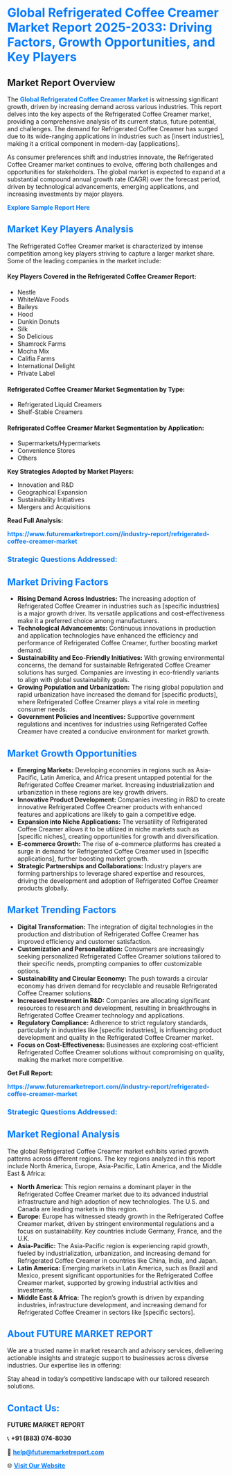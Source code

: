 <h1 style="color: #007BFF;">Global Refrigerated Coffee Creamer Market Report 2025-2033: Driving Factors, Growth Opportunities, and Key Players</h1>

<section id="overview">
<h2>Market Report Overview</h2>
<p>The <a href="https://www.futuremarketreport.com//industry-report/refrigerated-coffee-creamer-market" style="color: #007BFF; text-decoration: none;"><strong>Global Refrigerated Coffee Creamer Market</strong></a> is witnessing significant growth, driven by increasing demand across various industries. This report delves into the key aspects of the Refrigerated Coffee Creamer market, providing a comprehensive analysis of its current status, future potential, and challenges. The demand for Refrigerated Coffee Creamer has surged due to its wide-ranging applications in industries such as [insert industries], making it a critical component in modern-day [applications].</p>
<p>As consumer preferences shift and industries innovate, the Refrigerated Coffee Creamer market continues to evolve, offering both challenges and opportunities for stakeholders. The global market is expected to expand at a substantial compound annual growth rate (CAGR) over the forecast period, driven by technological advancements, emerging applications, and increasing investments by major players.</p>
</section>

<section id="overview">
<p><a href="https://www.futuremarketreport.com//request-sample/reportId=47657" style="color: #007BFF; text-decoration: none;"><strong>Explore Sample Report Here</strong></a></p>
</section>

<section id="key-players">
<h2 style="color: #007BFF;">Market Key Players Analysis</h2>
<p>The Refrigerated Coffee Creamer market is characterized by intense competition among key players striving to capture a larger market share. Some of the leading companies in the market include:</p>
<h4>Key Players Covered in the Refrigerated Coffee Creamer Report:</h4>
<ul><li>Nestle</li><li>WhiteWave Foods</li><li>Baileys</li><li>Hood</li><li>Dunkin Donuts</li><li>Silk</li><li>So Delicious</li><li>Shamrock Farms</li><li>Mocha Mix</li><li>Califia Farms</li><li>International Delight</li><li>Private Label</li></ul>
<h4>Refrigerated Coffee Creamer Market Segmentation by Type:</h4>
<ul><li>Refrigerated Liquid Creamers</li><li>Shelf-Stable Creamers</li></ul>

<h4>Refrigerated Coffee Creamer Market Segmentation by Application:</h4>
<ul><li>Supermarkets/Hypermarkets</li><li>Convenience Stores</li><li>Others</li></ul>
<p><strong>Key Strategies Adopted by Market Players:</strong></p>
<ul>
<li>Innovation and R&D</li>
<li>Geographical Expansion</li>
<li>Sustainability Initiatives</li>
<li>Mergers and Acquisitions</li>
</ul>
</section>

<section>
<p><strong>Read Full Analysis: </strong></p><a href="https://www.futuremarketreport.com//industry-report/refrigerated-coffee-creamer-market" style="color: #007BFF; text-decoration: none;"><strong>https://www.futuremarketreport.com//industry-report/refrigerated-coffee-creamer-market</strong></a>
<h3 style="color: #007BFF;">Strategic Questions Addressed:</h3>
</section>

<section id="driving-factors">
<h2 style="color: #007BFF;">Market Driving Factors</h2>
<ul>
<li><strong>Rising Demand Across Industries:</strong> The increasing adoption of Refrigerated Coffee Creamer in industries such as [specific industries] is a major growth driver. Its versatile applications and cost-effectiveness make it a preferred choice among manufacturers.</li>
<li><strong>Technological Advancements:</strong> Continuous innovations in production and application technologies have enhanced the efficiency and performance of Refrigerated Coffee Creamer, further boosting market demand.</li>
<li><strong>Sustainability and Eco-Friendly Initiatives:</strong> With growing environmental concerns, the demand for sustainable Refrigerated Coffee Creamer solutions has surged. Companies are investing in eco-friendly variants to align with global sustainability goals.</li>
<li><strong>Growing Population and Urbanization:</strong> The rising global population and rapid urbanization have increased the demand for [specific products], where Refrigerated Coffee Creamer plays a vital role in meeting consumer needs.</li>
<li><strong>Government Policies and Incentives:</strong> Supportive government regulations and incentives for industries using Refrigerated Coffee Creamer have created a conducive environment for market growth.</li>
</ul>
</section>

<section id="growth-opportunities">
<h2 style="color: #007BFF;">Market Growth Opportunities</h2>
<ul>
<li><strong>Emerging Markets:</strong> Developing economies in regions such as Asia-Pacific, Latin America, and Africa present untapped potential for the Refrigerated Coffee Creamer market. Increasing industrialization and urbanization in these regions are key growth drivers.</li>
<li><strong>Innovative Product Development:</strong> Companies investing in R&D to create innovative Refrigerated Coffee Creamer products with enhanced features and applications are likely to gain a competitive edge.</li>
<li><strong>Expansion into Niche Applications:</strong> The versatility of Refrigerated Coffee Creamer allows it to be utilized in niche markets such as [specific niches], creating opportunities for growth and diversification.</li>
<li><strong>E-commerce Growth:</strong> The rise of e-commerce platforms has created a surge in demand for Refrigerated Coffee Creamer used in [specific applications], further boosting market growth.</li>
<li><strong>Strategic Partnerships and Collaborations:</strong> Industry players are forming partnerships to leverage shared expertise and resources, driving the development and adoption of Refrigerated Coffee Creamer products globally.</li>
</ul>
</section>

<section id="trending-factors">
<h2 style="color: #007BFF;">Market Trending Factors</h2>
<ul>
<li><strong>Digital Transformation:</strong> The integration of digital technologies in the production and distribution of Refrigerated Coffee Creamer has improved efficiency and customer satisfaction.</li>
<li><strong>Customization and Personalization:</strong> Consumers are increasingly seeking personalized Refrigerated Coffee Creamer solutions tailored to their specific needs, prompting companies to offer customizable options.</li>
<li><strong>Sustainability and Circular Economy:</strong> The push towards a circular economy has driven demand for recyclable and reusable Refrigerated Coffee Creamer solutions.</li>
<li><strong>Increased Investment in R&D:</strong> Companies are allocating significant resources to research and development, resulting in breakthroughs in Refrigerated Coffee Creamer technology and applications.</li>
<li><strong>Regulatory Compliance:</strong> Adherence to strict regulatory standards, particularly in industries like [specific industries], is influencing product development and quality in the Refrigerated Coffee Creamer market.</li>
<li><strong>Focus on Cost-Effectiveness:</strong> Businesses are exploring cost-efficient Refrigerated Coffee Creamer solutions without compromising on quality, making the market more competitive.</li>
</ul>
</section>

<section>
<p><strong>Get Full Report: </strong></p><a href="https://www.futuremarketreport.com//industry-report/refrigerated-coffee-creamer-market" style="color: #007BFF; text-decoration: none;"><strong>https://www.futuremarketreport.com//industry-report/refrigerated-coffee-creamer-market</strong></a>
<h3 style="color: #007BFF;">Strategic Questions Addressed:</h3>
</section>


<section id="regional-analysis">
<h2 style="color: #007BFF;">Market Regional Analysis</h2>
<p>The global Refrigerated Coffee Creamer market exhibits varied growth patterns across different regions. The key regions analyzed in this report include North America, Europe, Asia-Pacific, Latin America, and the Middle East & Africa:</p>
<ul>
<li><strong>North America:</strong> This region remains a dominant player in the Refrigerated Coffee Creamer market due to its advanced industrial infrastructure and high adoption of new technologies. The U.S. and Canada are leading markets in this region.</li>
<li><strong>Europe:</strong> Europe has witnessed steady growth in the Refrigerated Coffee Creamer market, driven by stringent environmental regulations and a focus on sustainability. Key countries include Germany, France, and the U.K.</li>
<li><strong>Asia-Pacific:</strong> The Asia-Pacific region is experiencing rapid growth, fueled by industrialization, urbanization, and increasing demand for Refrigerated Coffee Creamer in countries like China, India, and Japan.</li>
<li><strong>Latin America:</strong> Emerging markets in Latin America, such as Brazil and Mexico, present significant opportunities for the Refrigerated Coffee Creamer market, supported by growing industrial activities and investments.</li>
<li><strong>Middle East & Africa:</strong> The region’s growth is driven by expanding industries, infrastructure development, and increasing demand for Refrigerated Coffee Creamer in sectors like [specific sectors].</li>
</ul>
</section>

<footer>
<h2 style="color: #007BFF;">About FUTURE MARKET REPORT</h2>
<p>We are a trusted name in market research and advisory services, delivering actionable insights and strategic support to businesses across diverse industries. Our expertise lies in offering:</p>

<p>Stay ahead in today’s competitive landscape with our tailored research solutions.</p>

<h2 style="color: #007BFF;">Contact Us:</h2>
<p><strong>FUTURE MARKET REPORT</strong></p>
<p>📞 <strong>+91 (883) 074-8030</strong></p>
<p>📧 <strong><a href="mailto:help@futuremarketreport.com" style="color: #007BFF;">help@futuremarketreport.com</a></strong></p>
<p>🌐 <strong><a href="https://www.futuremarketreport.com/" style="color: #007BFF;">Visit Our Website</a></strong></p>
</footer>